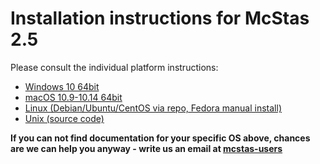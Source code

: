 # Installation instructions for McStas 2.5

Please consult the individual platform instructions:

* [Windows 10 64bit](Windows/README.md)
* [macOS 10.9-10.14 64bit](macOS/README.md)
* [Linux (Debian/Ubuntu/CentOS via repo, Fedora manual install)](Linux/README.md)
* [Unix (source code)](Linux/src/README.md)

**If you can not find documentation for your specific OS above, chances are we can help you anyway - write us an email at [mcstas-users](mailto:"mcstas-users@mcstas.org")**
